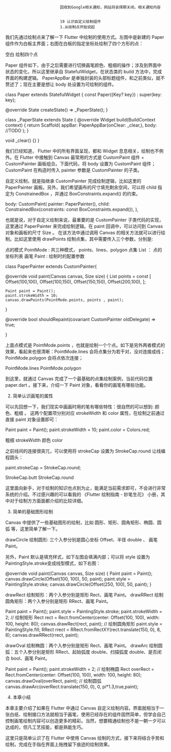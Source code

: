 
                            
                            因收到Google相关通知，网站将会择期关闭。相关通知内容
                            
                            
                            19 认识自定义绘制组件
                            1.从绘制点开始说起

我们先通过绘制点来了解一下 Flutter 中绘制的使用方式。左图中是新建的 Paper 组件作为白板主界面；右图在白板的指定坐标处绘制了四个方形的点：




空白
绘制四个点










Paper 组件如下，由于之后需要进行切换画笔颜色、粗细的操作；涉及到界面中状态的变化，所以这里继承自 StatefulWidget，在状态类的 build 方法中，完成界面的构建逻辑。 PaperAppBar 是单独封装的头部标题组件，和之前类似，就不赘述了；现在主要是想让 body 处设置为可绘制的组件。

class Paper extends StatefulWidget {
  const Paper({Key? key}) : super(key: key);

  @override
  State<Paper> createState() => _PaperState();
}

class _PaperState extends State<Paper> {
  @override
  Widget build(BuildContext context) {
    return Scaffold(
      appBar: PaperAppBar(onClear: _clear,),
      body: //TODO
    );
  }

  void _clear() {}
}




我们已经知道， Flutter 中的所有界面呈现，都和 Widget 息息相关，绘制也不例外。在 Flutter 中接触到 Canvas 最常用的方式是 CustomPaint 组件 + CustomPainter 画板组合。下面代码，将 body 设置为 CustomPaint 组件；CustomPaint 在构造时传入 painter 参数是 CustomPainter 的子类。

自定义绘制，就是指继承 CustomPainter 完成绘制逻辑，比如这里的 PaperPainter 画板。另外，我们希望画布的尺寸填充剩余空间，可以将 child 指定为 ConstrainedBox ，并通过 BoxConstraints.expand() 的约束。

body: CustomPaint(
  painter: PaperPainter(),
  child: ConstrainedBox(constraints: const BoxConstraints.expand()),
),


也就是说，对于自定义绘制来说，最重要的是 CustomPainter 子类代码的实现，这里通过 PaperPainter 来完成绘制逻辑。在 paint 回调中，可以访问到 Canvas 对象和画板的尺寸 Size 。
在该方法中通过调用 Canvas 的相关方法就可以进行绘制。比如这里使用 drawPoints 绘制点集，其中需要传入三个参数，分别是:


点的模式 PointMode : 共三种模式， points、lines、polygon
点集 List<Offset> ： 点的坐标列表
画笔 Paint : 绘制时的配置参数


class PaperPainter extends CustomPainter{

  @override
  void paint(Canvas canvas, Size size) {
    List<Offset> points = const [
      Offset(100,100),
      Offset(100,150),
      Offset(150,150),
      Offset(200,100),
    ];

    Paint paint = Paint();
    paint.strokeWidth = 10;
    canvas.drawPoints(PointMode.points, points , paint);
  }

  @override
  bool shouldRepaint(covariant CustomPainter oldDelegate) => true;

}


上面点模式是 PointMode.points ，也就是绘制一个个点。如下是另外两者模式的效果，看起来也很清晰：PointMode.lines 会将点集分为若干对，没对连接成线；PointMode.polygon 会将点依次连接；




PointMode.lines
PointMode.polygon










到这里，就通过 Canvas 完成了一个最基础的点集绘制案例，当前代码位置 paper.dart 。接下来，介绍一下 Paint 对象，看看你的画笔有哪些功能。



2. 简单认识画笔的属性

可以先回想一下，我们现实中画画时用的笔有哪些特性：很自然的可以想到: 颜色、粗细 。 这两个配置项分别对应 strokeWidth 和 color 属性，在绘制之前通过直接 paint 对象设置即可：

Paint paint = Paint();
paint.strokeWidth = 10;
paint.color = Colors.red;





粗细 strokeWidth
颜色 color













之前线间的连接很突兀，可以使用将 strokeCap 设置为 StrokeCap.round 让线编程圆头：

paint.strokeCap = StrokeCap.round;





StrokeCap.butt
StrokeCap.round










这里面向新手，对于绘制的知识也点到为止，能满足当前需求即可，不会进行非常系统的介绍。不过感兴趣的可以看我的 《Flutter 绘制指南 - 妙笔生花》 小册，其中对于绘制方方面面都介绍的比较详细。



3. 简单的基础图形绘制

Canvas 中提供了一些基础图形的绘制，比如 圆形、矩形、圆角矩形、椭圆、圆弧 等，这里简单了解一下。


drawCircle 绘制圆形: 三个入参分别是圆心坐标 Offset、半径 double 、 画笔 Paint。


另外，Paint 默认是填充样式，如下左图会填满内部；可以将 style 设置为 PaintingStyle.stroke变成线型模式，如下右图：



@override
void paint(Canvas canvas, Size size) {
  Paint paint = Paint();
  canvas.drawCircle(Offset(100, 100), 50, paint);
  paint.style = PaintingStyle.stroke;
  canvas.drawCircle(Offset(250, 100), 50, paint);
}





drawRect 绘制矩形：两个入参分别是矩形 Rect、画笔 Paint。
drawRRect 绘制圆角矩形：两个入参分别是矩形 RRect、画笔 Paint。




Paint paint = Paint();
paint.style = PaintingStyle.stroke;
paint.strokeWidth = 2;
// 绘制矩形
Rect rect = Rect.fromCenter(center: Offset(100, 100), width: 100, height: 80);
canvas.drawRect(rect, paint);
// 绘制圆角矩形
paint.style = PaintingStyle.fill;
RRect rrect = RRect.fromRectXY(rect.translate(150, 0), 8, 8);
canvas.drawRRect(rrect, paint);





drawOval 绘制椭圆：两个入参分别是矩形 Rect、画笔 Paint。
drawArc 绘制圆弧：五个入参分别是矩形 RRect、起始弧度 double、扫描弧度 double、是否闭合 bool、画笔 Paint。




Paint paint = Paint();
paint.strokeWidth = 2;
// 绘制椭圆
Rect overRect = Rect.fromCenter(center: Offset(100, 100), width: 100, height: 80); 
canvas.drawOval(overRect, paint);
// 绘制圆弧
canvas.drawArc(overRect.translate(150, 0), 0, pi*1.3,true,paint);




4. 本章小结

本章主要介绍了如果在 Flutter 中通过 Canvas 自定义绘制内容。界面就相当于一张白纸、绘制接口方法就相当于画笔，使用已经存在的组件固然简单，但学会自己控制画笔绘制内容可以创造更多的精彩。当然，想要精通绘制也不是一朝一夕可以达成的，但凡工艺技能，都是熟能生巧。

这里只是简单认识了在 Flutter 中使用 Canvas 绘制的方式，接下来将结合手势和绘制，完成在手指在界面上拖拽留下痕迹的绘制效果。

                        
                        
                            